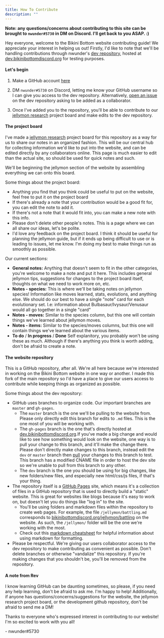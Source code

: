 ```yaml
---
title: How To Contribute
description: ""
---
```


**Note: any questions/concerns about contributing to this site can be brought to `nwunder#5730` in DM on Discord. I'll get back to you ASAP. :\)**

Hey everyone, welcome to the Bikini Bottom website contributing guide! We appreciate your interest in helping us out!
Firstly, I'd like to note that we'll be handling contributions through nwunder's [dev repository](https://github.com/nwunderly/bikinibottomdiscord-dev),
hosted at [dev.bikinibottomdiscord.org](https://dev.bikinibottomdiscord.org) for testing purposes.


#### Let's begin

1. Make a GitHub account [here](https://github.com/join)

2. DM `nwunder#5730` on Discord, letting me know your GitHub username so I can give you access to the dev repository.
Alternatively, [open an issue](https://github.com/nwunderly/bikinibottomdiscord-dev/issues/new) on the dev repository asking to be added as a collaborator.

3. Once I've added you to the repository, you'll be able to contribute to our [jellymon research](https://github.com/nwunderly/bikinibottomdiscord-dev/projects/1)
project board and make edits to the dev repository.


#### The project board

I've made a [jellymon research](https://github.com/nwunderly/bikinibottomdiscord-dev/projects/1) project board for this repository as a way for us to share our notes
in an organized fashion. This will be our central hub for collecting information we'd like to put into the website, and can be edited directly by any collaborators
online. This page is much easier to edit than the actual site, so should be used for quick notes and such.

We'll be beginning the jellymon section of the website by assembling everything we can onto this board.

Some things about the project board:
- Anything you find that you think could be useful to put on the website, feel free to put it on the project board
- If there's already a note that your contribution would be a good fit for, you can edit the note to add it.
- If there's not a note that it would fit into, you can make a new note with this info.
- Please don't delete other people's notes. This is a page where we can all share our ideas, let's be polite.
- I'd love any feedback on the project board. I think it should be useful for planning the jellymon guide, but if it ends up being difficult to use or is leading to issues,
let me know. I'm doing my best to make things run as smoothly as possible.

Our current sections:
- **General notes:** Anything that doesn't seem to fit in the other categories, you're welcome to make a note and put it here. This includes general jellymon tips,
suggestions for changes to the project board itself, thoughts on what we need to work more on, etc.
- **Notes - species:** This is where we'll be taking notes on jellymon species! Information like moves learned, stats, evolutions, and anything else.
We should do our best to have a single "note" card for each evolutionary set. I.e: information about Bulbasaur/Ivysaur/Venusaur would all go together in a single "card"
- **Notes - moves:** Similar to the species column, but this one will contain things we've learned about jellymon moves.
- **Notes - items:** Similar to the species/moves columns, but this one will contain things we've learned about the various items.
- **To do** / **In progress** / **Done** Self explanitory, you probably won't be using these as much. Although if there's anything you think is worth adding,
don't be afraid to create a note.


#### The website repository

This is a GitHub repository, after all. We're all here because we're interested in working on the Bikini Bottom website in one way or another.
I made this fork of the main repository so I'd have a place to give our users access to contribute while keeping things as organized as possible.

Some things about the dev repository:
- GitHub uses branches to organize code. Our important branches are `master` and `gh-pages`.
    - The `master` branch is the one we'll be pulling to the website from. Please only directly edit this branch for edits to `.md` files.
    This is the one most of you will be working with.
    - The `gh-pages` branch is the one that's directly hosted at [dev.bikinibottomdiscord.org](https://dev.bikinibottomdiscord.org).If you've made a big change and would
    like to see how something would look on the website, one way is to pull your change to this branch, and it'll make the change there.
    Please don't directly make changes to this branch, instead edit the `dev` or `master` branch then [pull](https://github.com/nwunderly/bikinibottomdiscord-dev/pulls)
    your changes to this branch to test.
    This branch has a modified CNAME file in order to host the dev site so we're unable to pull from this branch to any other.
    - The `dev` branch is the one you should be using for big changes, like new folders/new files, and especially new html/css/js files, if that's your thing.
- The repository itself is a [GitHub Pages](https://pages.github.com/) site, which means it's a collection of files in a GitHub repository that is used to directly build a
"static" website. This is great for websites like blogs because it's easy to work on, but doesn't let you do things like "log in" to the site.
    - You'll be using folders and markdown files within the repository to create web pages. For example, the file `/jellymon/battling.md` corresponds to
    [bikinibottomdiscord.org/jellymon/battling](https://bikinibottomdiscord.org/jellymon/battling) on the website.
    As such, the `/jellymon/` folder will be the one we're working with the most.
    - Check out this [markdown cheatsheet](https://gist.github.com/lurch/717a99dcdf8963d48056a4dca76b2f33) for helpful information about using markdown for formatting.
- Please be respectful. We're giving our users collaborator access to the dev repository to make contributing as convenient as possible.
Don't delete branches or otherwise "vandalize" this repository. If you're making changes that you shouldn't be, you'll be removed from the repository.


#### A note from Rev

I know learning GitHub can be daunting sometimes, so please, if you need any help learning, don't be afraid to ask me. I'm happy to help!
Additionally, if anyone has questions/concerns/suggestions for the website, the jellymon research project board, or the development github repository,
don't be afraid to send me a DM!

Thanks to everyone who's expressed interest in contributing to our website! I'm so excited to work with you all!

 \- nwunder#5730
